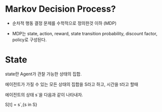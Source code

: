 Markov Decision Process?
===

- 순차적 행동 결정 문제를 수학적으로 정의한것 이하 (MDP)

- MDP는 state, action, reward, state transition probability, discount factor, policy로 구성된다.

State
===

state란 Agent가 관찰 가능한 상태의 집합.

에이전트가 가질 수 있는 모든 상태의 집합을 S라고 하고, 시간을 t라고 할때 

에이전트의 상태 s`을 다음과 같이 나타내자.

S[t] = s`,{s in S}

